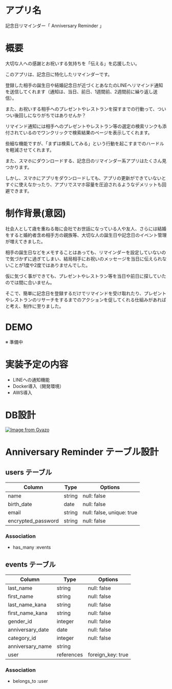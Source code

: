 # アプリ名
記念日リマインダー「 Anniversary Reminder 」
# 概要
大切な人への感謝とお祝いする気持ちを「伝える」を応援したい。

このアプリは、記念日に特化したリマインダーです。

登録した相手の誕生日や結婚記念日が近づくとあなたのLINEへリマインド通知を送信してくれます（通知は、当日、前日、1週間前、2週間前に繰り返し送信）。

また、お祝いする相手へのプレゼントやレストランを探すまでの行動って、ついつい後回しになりがちではありせんか？

リマインド通知には相手へのプレゼントやレストラン等の選定の検索リンクも添付されているのでワンクリックで検索結果のページを表示してくれます。

些細な機能ですが、「まずは検索してみる」という行動を起こすまでのハードルを軽減させてくれます。

また、スマホにダウンロードする、記念日のリマインダー系アプリはたくさん見つかります。

しかし、スマホにアプリをダウンロードしても、アプリの更新ができていないとすぐに使えなかったり、アプリでスマホ容量を圧迫されるようなデメリットも回避できます。

# 制作背景(意図)
社会人として歳を重ねる毎に会社でお世話になっている人や友人、さらには結婚をすると婚約者含め相手方の親族等、大切な人の誕生日や記念日のイベント管理が増えてきました。

相手の誕生日などをメモすることはあっても、リマインダーを設定していないので気づかずに過ぎてしまい、結局相手にお祝いのメッセージを当日に伝えられないことが1度や2度ではありませんでした。

仮に気づく事ができても、プレゼントやレストラン等を当日や前日に探していたのでは間に合いません。

そこで、簡単に記念日を登録するだけでリマインドを受け取れたり、プレゼントやレストランのリサーチをするまでのアクションを促してくれる仕組みがあればと考え、制作に至りました。

# DEMO
※ 準備中
# 実装予定の内容
- LINEへの通知機能
- Docker導入（開発環境）
- AWS導入
# DB設計
[![Image from Gyazo](https://i.gyazo.com/c92726f4a839e9d2504c75acbac7a7da.png)](https://gyazo.com/c92726f4a839e9d2504c75acbac7a7da)
# Anniversary Reminder テーブル設計

## users テーブル

| Column             | Type       | Options                   |
| ------------------ | ---------- | ------------------------- |
| name               | string     | null: false               |
| birth_date         | date       | null: false               |
| email              | string     | null: false, unique: true |
| encrypted_password | string     | null: false               |

### Association

- has_many :events

## events テーブル

| Column             | Type       | Options                   |
| ------------------ | ---------- | ------------------------- |
| last_name          | string     | null: false               |
| first_name         | string     | null: false               |
| last_name_kana     | string     | null: false               |
| first_name_kana    | string     | null: false               |
| gender_id          | integer    | null: false               |
| anniversary_date   | date       | null: false               |
| category_id        | integer    | null: false               |
| anniversary_name   | string     |                           |
| user               | references | foreign_key: true         |
### Association

- belongs_to :user